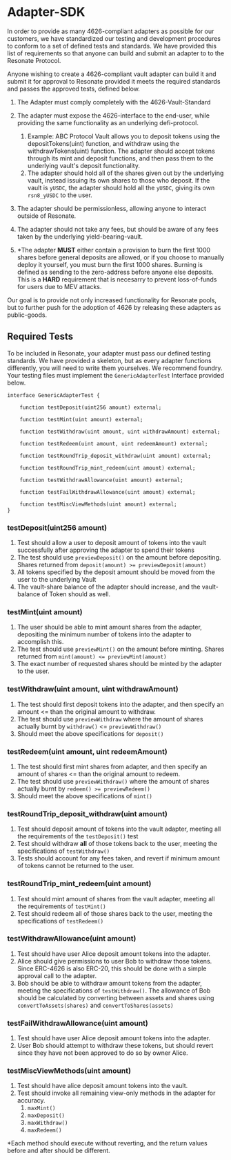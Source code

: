 # Adapter-SDK

In order to provide as many 4626-compliant adapters as possible for our customers, we have standardized our testing and development procedures to conform to a set of defined tests and standards. We have provided this list of requirements so that anyone can build and submit an adapter to to the Resonate Protocol. 

Anyone wishing to create a 4626-compliant vault adapter can build it and submit it for approval to Resonate provided it meets the required standards and passes the approved tests, defined below.

1. The Adapter must comply completely with the 4626-Vault-Standard
2. The adapter must expose the 4626-interface to the end-user, while providing the same functionality as an underlying defi-protocol.
    1. Example: ABC Protocol Vault allows you to deposit tokens using the depositTokens(uint) function, and withdraw using the withdrawTokens(uint) function. The adapter should accept tokens through its mint and deposit functions, and then pass them to the underlying vault's deposit functionality.
    2. The adapter should hold all of the shares given out by the underlying vault, instead issuing its own shares to those who deposit. If the vault is `yUSDC`, the adapter should hold all the `yUSDC`, giving its own `rsn8_yUSDC` to the user.

3. The adapter should be permissionless, allowing anyone to interact outside of Resonate.

4. The adapter should not take any fees, but should be aware of any fees taken by the underlying yield-bearing-vault.

5. *The adapter **MUST** either contain a provision to burn the first 1000 shares before general deposits are allowed, or if you choose to manually deploy it yourself, you must burn the first 1000 shares. Burning is defined as sending to the zero-address before anyone else deposits. 
This is a **HARD** requirement that is necesarry to prevent loss-of-funds for users due to MEV attacks.


Our goal is to provide not only increased functionality for Resonate pools, but to further push for the adoption of 4626 by releasing these adapters as public-goods.


## Required Tests

To be included in Resonate, your adapter must pass our defined testing standards. We have provided a skeleton, but as every adapter functions differently, you will need to write them yourselves. We recommend foundry. Your testing files must implement the `GenericAdapterTest` Interface provided below.

```
interface GenericAdapterTest {

    function testDeposit(uint256 amount) external;

    function testMint(uint amount) external;

    function testWithdraw(uint amount, uint withdrawAmount) external;

    function testRedeem(uint amount, uint redeemAmount) external;

    function testRoundTrip_deposit_withdraw(uint amount) external;
    
    function testRoundTrip_mint_redeem(uint amount) external;

    function testWithdrawAllowance(uint amount) external;

    function testFailWithdrawAllowance(uint amount) external;

    function testMiscViewMethods(uint amount) external;
}
```

### testDeposit(uint256 amount)
1. Test should allow a user to deposit amount of tokens into the vault successfully after approving the adapter to spend their tokens
3. The test should use `previewDeposit()` on the amount before depositing. Shares returned from `deposit(amount) >= previewDeposit(amount)`
3. All tokens specified by the deposit amount should be moved from the user to the underlying Vault
4. The vault-share balance of the adapter should increase, and the vault-balance of Token should as well.

### testMint(uint amount)
1. The user should be able to mint amount shares from the adapter, depositing the minimum number of tokens into the adapter to accomplish this.
2. The test should use `previewMint()` on the amount before minting. Shares returned from `mint(amount) <= previewMint(amount)`
3. The exact number of requested shares should be minted by the adapter to the user.

### testWithdraw(uint amount, uint withdrawAmount)
1. The test should first deposit tokens into the adapter, and then specify an amount <= than the original amount to withdraw.
2. The test should use `previewWithdraw` where the amount of shares actually burnt by `withdraw()` <= `previewWithdraw()`
3. Should meet the above specifications for `deposit()`

### testRedeem(uint amount, uint redeemAmount)
1. The test should first mint shares from adapter, and then specify an amount of shares <= than the original amount to redeem.
2. The test should use `previewWithdraw()` where the amount of shares actually burnt by `redeem() >= previewRedeem()`
3. Should meet the above specifications of `mint()`

### testRoundTrip_deposit_withdraw(uint amount)
1. Test should deposit amount of tokens into the vault adapter, meeting all the requirements of the `testDeposit()` test
2. Test should withdraw **all** of those tokens back to the user, meeting the specifications of `testWithdraw()`
3. Tests should account for any fees taken, and revert if minimum amount of tokens cannot be returned to the user. 

### testRoundTrip_mint_redeem(uint amount)
1. Test should mint amount of shares from the vault adapter, meeting all the requirements of `testMint()`
2. Test should redeem all of those shares back to the user, meeting the specifications of `testRedeem()`

### testWithdrawAllowance(uint amount)
1. Test should have user Alice deposit amount tokens into the adapter. 
2. Alice should give permissions to user Bob to withdraw those tokens. Since ERC-4626 is also ERC-20, this should be done with a simple approval call to the adapter.
3. Bob should be able to withdraw amount tokens from the adapter, meeting the specifications of `testWithdraw()`. The allowance of Bob should be calculated by converting between assets and shares using `convertToAssets(shares)` and `convertToShares(assets)`

### testFailWithdrawAllowance(uint amount)
1. Test should have user Alice deposit amount tokens into the adapter. 
2. User Bob should attempt to withdraw these tokens, but should revert since they have not been approved to do so by owner Alice.

### testMiscViewMethods(uint amount)
1. Test should have alice deposit amount tokens into the vault.
2. Test should invoke all remaining view-only methods in the adapter for accuracy.
    1. `maxMint()`
    2. `maxDeposit()`
    3. `maxWithdraw()`
    4. `maxRedeem()`

*Each method should execute without reverting, and the return values before and after should be different.
